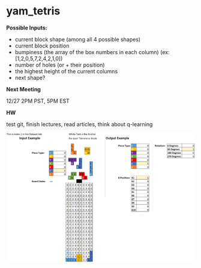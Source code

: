 # yam_tetris
<b>Possible Inputs:</b>

- current block shape (among all 4 possible shapes)
- current block position
- bumpiness (the array of the box numbers in each column)
	(ex: [1,2,0,5,7,2,4,2,1,0])
- number of holes (or + their position)
- the highest height of the current columns
- next shape?

<b>Next Meeting</b>

12/27 2PM PST, 5PM EST

<b>HW</b>

test git, finish lectures, read articles, think about q-learning

<img src="TetrisRepresentation.png">
